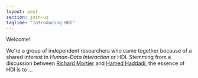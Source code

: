 ```yaml
---
layout: post
section: join-us
tagline: "Introducing HDI"
---
```


Welcome!

We're a group of independent researchers who came together because of a shared interest in _Human-Data Interaction_ or HDI. Stemming from a discussion between [Richard Mortier][mort] and [Hamed Haddadi][hamed], the essence of HDI is to ...

[mort]: http://www.cs.nott.ac.uk/~rmm/
[hamed]: http://www.eecs.qmul.ac.uk/~hamed/public/Hamed.html
